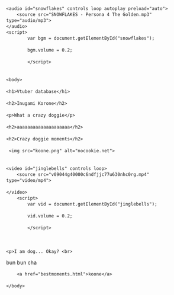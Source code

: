 
<html>
    <head>
        <meta charset="utf-8">
        <title>HTML: Lists</title>
    </head>
    
    
    
    <audio id="snowflakes" controls loop autoplay preload="auto">
        <source src="SNOWFLAKES - Persona 4 The Golden.mp3" type="audio/mp3">
    </audio>
    <script>
            var bgm = document.getElementById("snowflakes");
            
            bgm.volume = 0.2;
           
            </script> 
    
    
    <body>

    <h1>Vtuber database</h1>
    
    <h2>Inugami Korone</h2>
    
    <p>What a crazy doggie</p>
    
    <h2>aaaaaaaaaaaaaaaaaaaa</h2>
        
    <h2>Crazy doggie moments</h2>
      
     <img src="koone.png" alt="nocookie.net">
        
        
    <video id="jinglebells" controls loop>
        <source src="v09044g40000c6ndfjjc77u630nhc0rg.mp4" type="video/mp4">
       
    </video>
        <script>
            var vid = document.getElementById("jinglebells");
            
            vid.volume = 0.2;
           
            </script> 
        
    
        
    <p>I am dog... Okay? <br>
bun bun cha </p>
        
        <a href="bestmoments.html">koone</a>

    </body>
</html>
